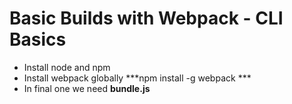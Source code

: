 # Basic Builds with Webpack - CLI Basics

- Install node and npm
- Install webpack globally ***npm install -g webpack ***
- In final one we need **bundle.js**